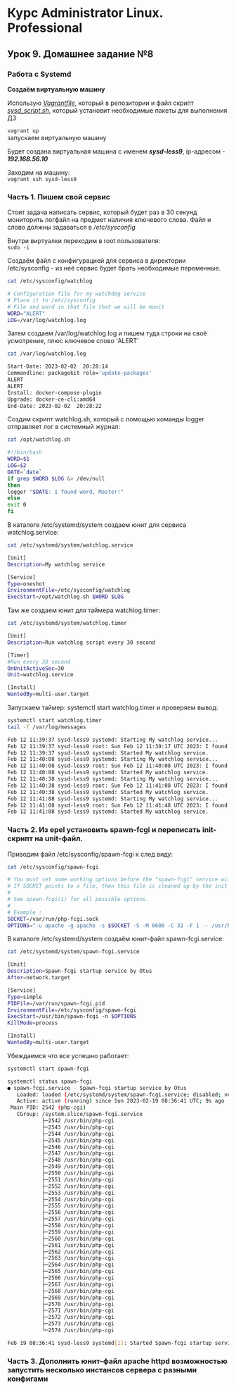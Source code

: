 # Курс Administrator Linux. Professional

## Урок 9. Домашнее задание №8
### Работа с Systemd  
  
  
**Создаём виртуальную машину**  
  
Использую _[Vagrantfile](Vagrantfile)_, который в репозитории  и файл скрипт _[sysd_script.sh](sysd_script.sh)_, который установит необходимые пакеты для выполнения ДЗ   
  
```vagrant up ```  
запускаем виртуальную машину  
  
Будет создана виртуальная машина с именем **_sysd-less9_**, ip-адресом - **_192.168.56.10_** 

Заходим на машину:  
```vagrant ssh sysd-less9```    
  
### Часть 1. Пишем свой сервис

Стоит задача написать сервис, который будет раз в 30 секунд мониторить логфайл на предмет наличия ключевого слова. Файл и слово должны задаваться в _/etc/sysconfig_  


Внутри виртуалки переходим в root пользователя:  
```sudo -i```  

Создаём файл с конфигурацией для сервиса в директории /etc/sysconfig - из неё сервис будет брать необходимые переменные.  

```bash
cat /etc/sysconfig/watchlog

# Configuration file for my watchdog service
# Place it to /etc/sysconfig
# File and word in that file that we will be monit
WORD="ALERT"
LOG=/var/log/watchlog.log
```
Затем создаем /var/log/watchlog.log и пишем туда строки на своё усмотрение, плюс ключевое слово ‘ALERT’  

```bash
cat /var/log/watchlog.log

Start-Date: 2023-02-02  20:28:14
Commandline: packagekit role='update-packages'
ALERT
ALERT
Install: docker-compose-plugin
Upgrade: docker-ce-cli:amd64 
End-Date: 2023-02-02  20:28:22
```

Создим скрипт watchlog.sh, который с помощью команды logger отправляет лог в системный журнал:  

```bash
cat /opt/watchlog.sh

#!/bin/bash
WORD=$1
LOG=$2
DATE=`date`
if grep $WORD $LOG &> /dev/null
then
logger "$DATE: I found word, Master!"
else
exit 0
fi
```
В каталоге /etc/systemd/system создаем юнит для сервиса watchlog.service:  

```bash
cat /etc/systemd/system/watchlog.service 

[Unit]
Description=My watchlog service

[Service]
Type=oneshot
EnvironmentFile=/etc/sysconfig/watchlog
ExecStart=/opt/watchlog.sh $WORD $LOG
```

Там же создаем юнит для таймера watchlog.timer:  

```bash
cat /etc/systemd/system/watchlog.timer   

[Unit]
Description=Run watchlog script every 30 second

[Timer]
#Run every 30 second
OnUnitActiveSec=30
Unit=watchlog.service

[Install]
WantedBy=multi-user.target
```

Запускаем таймер: systemctl start watchlog.timer и проверяем вывод:  

```bash
systemctl start watchlog.timer
tail -f /var/log/messages

Feb 12 11:39:37 sysd-less9 systemd: Starting My watchlog service...
Feb 12 11:39:37 sysd-less9 root: Sun Feb 12 11:39:17 UTC 2023: I found word, Master!
Feb 12 11:39:37 sysd-less9 systemd: Started My watchlog service.
Feb 12 11:40:08 sysd-less9 systemd: Starting My watchlog service...
Feb 12 11:40:08 sysd-less9 root: Sun Feb 12 11:40:08 UTC 2023: I found word, Master!
Feb 12 11:40:08 sysd-less9 systemd: Started My watchlog service.
Feb 12 11:40:38 sysd-less9 systemd: Starting My watchlog service...
Feb 12 11:40:38 sysd-less9 root: Sun Feb 12 11:41:08 UTC 2023: I found word, Master!
Feb 12 11:40:38 sysd-less9 systemd: Started My watchlog service.
Feb 12 11:41:08 sysd-less9 systemd: Starting My watchlog service...
Feb 12 11:41:08 sysd-less9 root: Sun Feb 12 11:41:48 UTC 2023: I found word, Master!
Feb 12 11:41:08 sysd-less9 systemd: Started My watchlog service.
```

### Часть 2. Из epel установить spawn-fcgi и переписать init-скрипт на unit-файл.


Приводим файл /etc/sysconfig/spawn-fcgi к след виду:  
```bash
cat /etc/sysconfig/spawn-fcgi

# You must set some working options before the "spawn-fcgi" service will work.
# If SOCKET points to a file, then this file is cleaned up by the init script.
#
# See spawn-fcgi(1) for all possible options.
#
# Example :
SOCKET=/var/run/php-fcgi.sock
OPTIONS="-u apache -g apache -s $SOCKET -S -M 0600 -C 32 -F 1 -- /usr/bin/php-cgi"
```

В каталоге /etc/systemd/system создаём юнит-файл spawn-fcgi.service:  

```bash
cat /etc/systemd/system/spawn-fcgi.service

[Unit]
Description=Spawn-fcgi startup service by Otus
After=network.target

[Service]
Type=simple
PIDFile=/var/run/spawn-fcgi.pid
EnvironmentFile=/etc/sysconfig/spawn-fcgi
ExecStart=/usr/bin/spawn-fcgi -n $OPTIONS
KillMode=process

[Install]
WantedBy=multi-user.target
```

Убеждаемся что все успешно работает:  

```bash
systemctl start spawn-fcgi

systemctl status spawn-fcgi
● spawn-fcgi.service - Spawn-fcgi startup service by Otus
   Loaded: loaded (/etc/systemd/system/spawn-fcgi.service; disabled; vendor preset: disabled)
   Active: active (running) since Sun 2023-02-19 08:36:41 UTC; 9s ago
 Main PID: 2542 (php-cgi)
   CGroup: /system.slice/spawn-fcgi.service
           ├─2542 /usr/bin/php-cgi
           ├─2543 /usr/bin/php-cgi
           ├─2544 /usr/bin/php-cgi
           ├─2545 /usr/bin/php-cgi
           ├─2546 /usr/bin/php-cgi
           ├─2547 /usr/bin/php-cgi
           ├─2548 /usr/bin/php-cgi
           ├─2549 /usr/bin/php-cgi
           ├─2550 /usr/bin/php-cgi
           ├─2551 /usr/bin/php-cgi
           ├─2552 /usr/bin/php-cgi
           ├─2553 /usr/bin/php-cgi
           ├─2554 /usr/bin/php-cgi
           ├─2555 /usr/bin/php-cgi
           ├─2556 /usr/bin/php-cgi
           ├─2557 /usr/bin/php-cgi
           ├─2558 /usr/bin/php-cgi
           ├─2559 /usr/bin/php-cgi
           ├─2560 /usr/bin/php-cgi
           ├─2561 /usr/bin/php-cgi
           ├─2562 /usr/bin/php-cgi
           ├─2563 /usr/bin/php-cgi
           ├─2564 /usr/bin/php-cgi
           ├─2565 /usr/bin/php-cgi
           ├─2566 /usr/bin/php-cgi
           ├─2567 /usr/bin/php-cgi
           ├─2568 /usr/bin/php-cgi
           ├─2569 /usr/bin/php-cgi
           ├─2570 /usr/bin/php-cgi
           ├─2571 /usr/bin/php-cgi
           ├─2572 /usr/bin/php-cgi
           ├─2573 /usr/bin/php-cgi
           └─2574 /usr/bin/php-cgi

Feb 19 08:36:41 sysd-less9 systemd[1]: Started Spawn-fcgi startup service by Otus.

```

### Часть 3. Дополнить юнит-файл apache httpd возможностью запустить несколько инстансов сервера с разными конфигами




